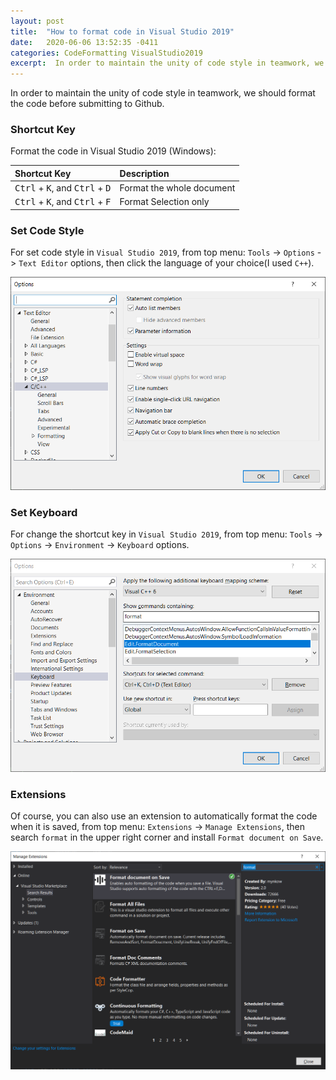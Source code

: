```yaml
---
layout: post
title:  "How to format code in Visual Studio 2019"
date:   2020-06-06 13:52:35 -0411
categories: CodeFormatting VisualStudio2019
excerpt:  In order to maintain the unity of code style in teamwork, we should format the code before submitting to Github....... 
---
```


In order to maintain the unity of code style in teamwork, we should format the code before submitting to Github.

### Shortcut Key

Format the code in Visual Studio 2019 (Windows):

|Shortcut Key|Description|
|:---|:---|
|<kbd>Ctrl</kbd> + <kbd>K</kbd>, and <kbd>Ctrl</kbd> + <kbd>D</kbd>|Format the whole document|
|<kbd>Ctrl</kbd> + <kbd>K</kbd>, and <kbd>Ctrl</kbd> + <kbd>F</kbd>|Format Selection only|

### Set Code Style

For set code style in `Visual Studio 2019`, from top menu: `Tools` -> `Options` -> `Text Editor` options, then click the language of your choice(I used `C++`).

![Text Editor](https://github.com/cmcmone/cmcmone.github.com/blob/master/imgs/202006/texteditor.png?raw=true)

### Set Keyboard

For change the shortcut key in `Visual Studio 2019`, from top menu: `Tools` -> `Options` -> `Environment` -> `Keyboard` options.

![Keyboard](https://github.com/cmcmone/cmcmone.github.com/blob/master/imgs/202006/keyboard.png?raw=true)

### Extensions

Of course, you can also use an extension to automatically format the code when it is saved, from top menu: `Extensions` -> `Manage Extensions`, then search `format` in the upper right corner and install `Format document on Save`.

![Extension](https://github.com/cmcmone/cmcmone.github.com/blob/master/imgs/202006/extension.png?raw=true)
